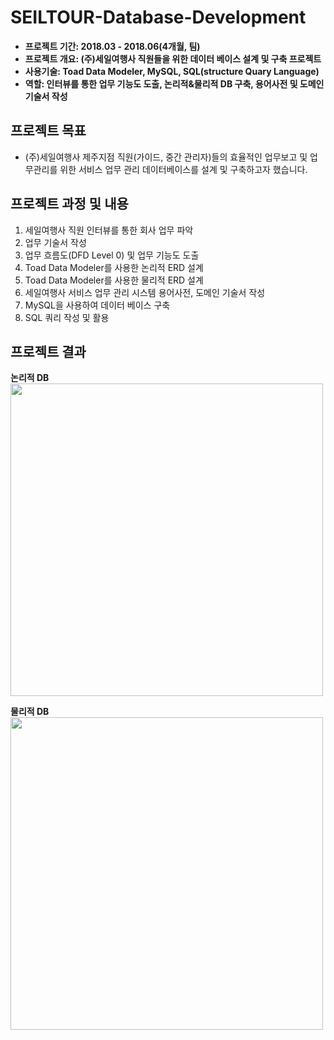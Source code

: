 # SEILTOUR-Database-Development

- **프로젝트 기간: 2018.03 - 2018.06(4개월, 팀)**
- **프로젝트 개요: (주)세일여행사 직원들을 위한 데이터 베이스 설계 및 구축 프로젝트**
- **사용기술: Toad Data Modeler, MySQL, SQL(structure Quary Language)**
- **역할: 인터뷰를 통한 업무 기능도 도출, 논리적&물리적 DB 구축, 용어사전 및 도메인 기술서 작성**


## 프로젝트 목표
- (주)세일여행사 제주지점 직원(가이드, 중간 관리자)들의 효율적인 업무보고 및 업무관리를 위한 서비스 업무 관리 데이터베이스를 설계 및 구축하고자 했습니다.


## 프로젝트 과정 및 내용

1. 세일여행사 직원 인터뷰를 통한 회사 업무 파악
2. 업무 기술서 작성
3. 업무 흐름도(DFD Level 0) 및 업무 기능도 도출
4. Toad Data Modeler를 사용한 논리적 ERD 설계
5. Toad Data Modeler를 사용한 물리적 ERD 설계
6. 세일여행사 서비스 업무 관리 시스템 용어사전, 도메인 기술서 작성
7. MySQL을 사용하여 데이터 베이스 구축
8. SQL 쿼리 작성 및 활용

## 프로젝트 결과
**논리적 DB**
<img src="![image](https://user-images.githubusercontent.com/65681568/137958930-6273db77-46f6-404c-bc0a-61dd5c8574a7.png)" width="500" height="500">

**물리적 DB**
<img src="![image](https://user-images.githubusercontent.com/65681568/137959028-6c942d4a-a2ce-46aa-9946-81249286baef.png)" width="500" height="500">


